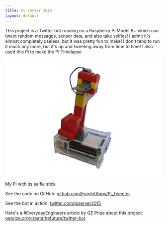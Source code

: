 ```yaml
---
title: Pi Server 2015
layout: default
---
```


This project is a Twitter bot running on a Raspberry Pi Model B+ which can tweet random messages, sensor data, and also take selfies!  I admit it's almost completely useless, but it was pretty fun to make!  I don't tend to run it much any more, but it's up and tweeting away from time to time!  I also used this Pi to make the Pi Timelapse

![Raspberry Pi with a Lego selfie stick](/assets/pi-server-2015.png)

My Pi with its selfie stick

See the code on GitHub:  [github.com/FrogletApps/Pi_Tweeter](https://github.com/FrogletApps/Pi_Tweeter)

See the bot in action:  [twitter.com/piserver2015](https://twitter.com/piserver2015)

Here's a #EverydayEngineers article by QE Prize about this project:  [qeprize.org/createthefuture/twitter-bot](http://qeprize.org/createthefuture/twitter-bot/)


